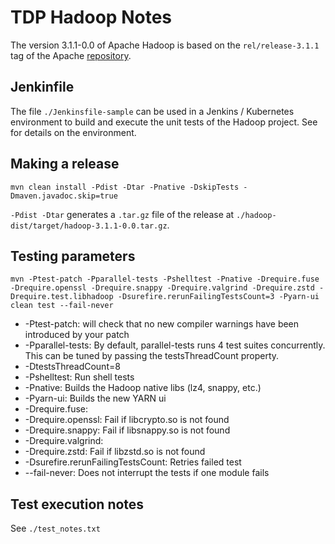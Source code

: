 # TDP Hadoop Notes

The version 3.1.1-0.0 of Apache Hadoop is based on the `rel/release-3.1.1` tag of the Apache [repository](https://github.com/apache/hadoop/tree/rel/release-3.1.1).

## Jenkinfile

The file `./Jenkinsfile-sample` can be used in a Jenkins / Kubernetes environment to build and execute the unit tests of the Hadoop project. See []() for details on the environment.

## Making a release

```
mvn clean install -Pdist -Dtar -Pnative -DskipTests -Dmaven.javadoc.skip=true
```

`-Pdist -Dtar` generates a `.tar.gz` file of the release at `./hadoop-dist/target/hadoop-3.1.1-0.0.tar.gz`.

## Testing parameters

```
mvn -Ptest-patch -Pparallel-tests -Pshelltest -Pnative -Drequire.fuse -Drequire.openssl -Drequire.snappy -Drequire.valgrind -Drequire.zstd -Drequire.test.libhadoop -Dsurefire.rerunFailingTestsCount=3 -Pyarn-ui clean test --fail-never
```

- -Ptest-patch: will check that no new compiler warnings have been introduced by your patch
- -Pparallel-tests: By default, parallel-tests runs 4 test suites concurrently. This can be tuned by passing the testsThreadCount property.
-   -DtestsThreadCount=8
- -Pshelltest: Run shell tests
- -Pnative: Builds the Hadoop native libs (lz4, snappy, etc.)
- -Pyarn-ui: Builds the new YARN ui
- -Drequire.fuse:
- -Drequire.openssl: Fail if libcrypto.so is not found
- -Drequire.snappy: Fail if libsnappy.so is not found
- -Drequire.valgrind:
- -Drequire.zstd: Fail if libzstd.so is not found
- -Dsurefire.rerunFailingTestsCount: Retries failed test
- --fail-never: Does not interrupt the tests if one module fails

## Test execution notes

See `./test_notes.txt`

